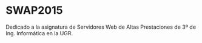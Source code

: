 # SWAP2015
Dedicado a la asignatura de Servidores Web de Altas Prestaciones de 3º de Ing. Informática en la UGR.

